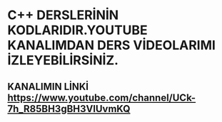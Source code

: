 # C++ DERSLERİNİN KODLARIDIR.YOUTUBE KANALIMDAN DERS VİDEOLARIMI İZLEYEBİLİRSİNİZ.
## KANALIMIN LİNKİ https://www.youtube.com/channel/UCk-7h_R85BH3gBH3VlUvmKQ


